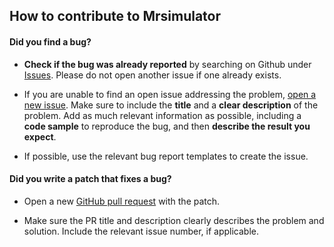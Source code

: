 ## How to contribute to Mrsimulator

#### Did you find a bug?

- **Check if the bug was already reported** by searching on Github under
  [Issues](https://github.com/DeepanshS/mrsimulator/issues). Please do not open another issue if one already exists.

- If you are unable to find an open issue addressing the problem,
  [open a new issue](https://github.com/DeepanshS/mrsimulator/issues/new/choose). Make sure to include the **title**
  and a **clear description** of the problem. Add as much relevant information as possible, including a **code sample**
  to reproduce the bug, and then **describe the result you expect**.

- If possible, use the relevant bug report templates to create the issue.

#### Did you write a patch that fixes a bug?

- Open a new [GitHub pull request](https://github.com/DeepanshS/mrsimulator/pulls) with the patch.

- Make sure the PR title and description clearly describes the problem and solution. Include the relevant issue
  number, if applicable.
